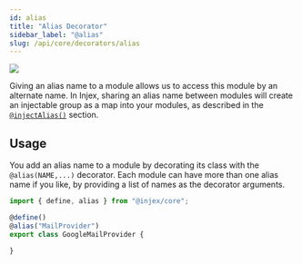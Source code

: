 ```yaml
---
id: alias
title: "Alias Decorator"
sidebar_label: "@alias"
slug: /api/core/decorators/alias
---
```


<img className="decorator-badge" src="https://img.shields.io/badge/Type-Class%20Decorator-blue?style=for-the-badge" />

Giving an alias name to a module allows us to access this module by an alternate name. In Injex, sharing an alias name between modules will create an injectable group as a map into your modules, as described in the [`@injectAlias()`](/docs/api/core/decorators/inject-alias) section.

## Usage

You add an alias name to a module by decorating its class with the `@alias(NAME,...)` decorator. Each module can have more than one alias name if you like, by providing a list of names as the decorator arguments.

```ts {4}
import { define, alias } from "@injex/core";

@define()
@alias("MailProvider")
export class GoogleMailProvider {

}
```